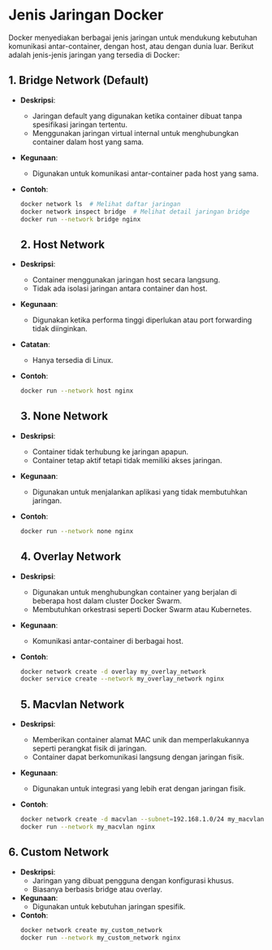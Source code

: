 # Jenis Jaringan Docker

Docker menyediakan berbagai jenis jaringan untuk mendukung kebutuhan komunikasi antar-container, dengan host, atau dengan dunia luar. Berikut adalah jenis-jenis jaringan yang tersedia di Docker:

## 1. **Bridge Network** (Default)
- **Deskripsi**:
  - Jaringan default yang digunakan ketika container dibuat tanpa spesifikasi jaringan tertentu.
  - Menggunakan jaringan virtual internal untuk menghubungkan container dalam host yang sama.
- **Kegunaan**:
  - Digunakan untuk komunikasi antar-container pada host yang sama.
- **Contoh**:
  ```bash
  docker network ls  # Melihat daftar jaringan
  docker network inspect bridge  # Melihat detail jaringan bridge
  docker run --network bridge nginx
  ```

  ## 2. **Host Network**
- **Deskripsi**:
  - Container menggunakan jaringan host secara langsung.
  - Tidak ada isolasi jaringan antara container dan host.
- **Kegunaan**:
  - Digunakan ketika performa tinggi diperlukan atau port forwarding tidak diinginkan.
- **Catatan**:
  - Hanya tersedia di Linux.
- **Contoh**:
  ```bash
  docker run --network host nginx
  ``` 

  ## 3. **None Network**
- **Deskripsi**:
  - Container tidak terhubung ke jaringan apapun.
  - Container tetap aktif tetapi tidak memiliki akses jaringan.
- **Kegunaan**:
  - Digunakan untuk menjalankan aplikasi yang tidak membutuhkan jaringan.
- **Contoh**:
  ```bash
  docker run --network none nginx
  ```

  ## 4. **Overlay Network**
- **Deskripsi**:
  - Digunakan untuk menghubungkan container yang berjalan di beberapa host dalam cluster Docker Swarm.
  - Membutuhkan orkestrasi seperti Docker Swarm atau Kubernetes.
- **Kegunaan**:
  - Komunikasi antar-container di berbagai host.
- **Contoh**:
  ```bash
  docker network create -d overlay my_overlay_network
  docker service create --network my_overlay_network nginx
  ```

  ## 5. **Macvlan Network**
- **Deskripsi**:
  - Memberikan container alamat MAC unik dan memperlakukannya seperti perangkat fisik di jaringan.
  - Container dapat berkomunikasi langsung dengan jaringan fisik.
- **Kegunaan**:
  - Digunakan untuk integrasi yang lebih erat dengan jaringan fisik.
- **Contoh**:
  ```bash
  docker network create -d macvlan --subnet=192.168.1.0/24 my_macvlan
  docker run --network my_macvlan nginx
  ```

## 6. **Custom Network**
- **Deskripsi**:
  - Jaringan yang dibuat pengguna dengan konfigurasi khusus.
  - Biasanya berbasis bridge atau overlay.
- **Kegunaan**:
  - Digunakan untuk kebutuhan jaringan spesifik.
- **Contoh**:
  ```bash
  docker network create my_custom_network
  docker run --network my_custom_network nginx
  ```